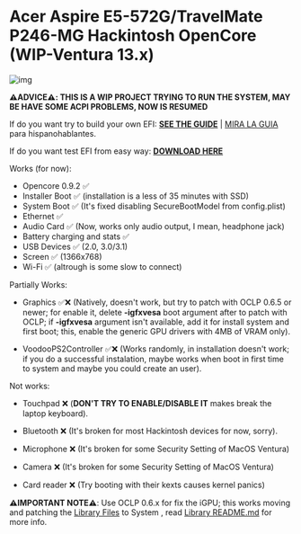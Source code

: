 # Acer Aspire E5-572G/TravelMate P246-MG Hackintosh OpenCore (WIP-Ventura 13.x)

[Library Files]: https://github.com/sebasrock156/Acer-E5-572-TMP246-OpenCore/tree/Ventura/System/Library
[Library README.md]: https://github.com/sebasrock156/Acer-E5-572-TMP246-OpenCore/blob/Ventura/System/Library/README.md
[DOWNLOAD HERE]: https://github.com/sebasrock156/Acer-E5-572-TMP246-OpenCore/releases/tag/ventura-05
[SEE THE GUIDE]: https://github.com/sebasrock156/Acer-E5-572-TMP246-OpenCore/tree/Ventura/GUIDE.md
[MIRA LA GUIA]: https://github.com/sebasrock156/Acer-E5-572-TMP246-OpenCore/tree/Ventura/GUIA.md

![img](https://i.imgur.com/YKIPyaT.png)

**⚠️ADVICE⚠️:  THIS IS A WIP PROJECT TRYING TO RUN THE SYSTEM, MAY BE HAVE SOME ACPI PROBLEMS, NOW IS RESUMED**

If do you want try to build your own EFI:
**[SEE THE GUIDE]** | [MIRA LA GUIA] para hispanohablantes.

If do you want test EFI from easy way:
**[DOWNLOAD HERE]**

Works (for now):
- Opencore 0.9.2 ✅
- Installer Boot ✅ (installation is a less of 35 minutes with SSD) 
- System Boot ✅ (It's fixed disabling SecureBootModel from config.plist)
- Ethernet ✅
- Audio Card ✅ (Now, works only audio output, I mean, headphone jack)
- Battery charging and stats ✅
- USB Devices ✅ (2.0, 3.0/3.1)
- Screen ✅ (1366x768)
- Wi-Fi ✅ (altrough is some slow to connect)

Partially Works:

- Graphics ✅❌ (Natively, doesn't work, but try to patch with OCLP 0.6.5 or newer; for enable it, delete **-igfxvesa** boot argument after to patch with OCLP; if **-igfxvesa** argument isn't available, add it for install system and first boot; this, enable the generic GPU drivers with 4MB of VRAM only).

- VoodooPS2Controller ✅❌ (Works randomly, in installation doesn't work; if you do a successful instalation, maybe works when boot in first time to system and maybe you could create an user).

Not works:

- Touchpad ❌ (**DON'T TRY TO ENABLE/DISABLE IT** makes break the laptop keyboard).

- Bluetooth ❌ (It's broken for most Hackintosh devices for now, sorry).

- Microphone ❌ (It's broken for some Security Setting of MacOS Ventura)

- Camera ❌ (It's broken for some Security Setting of MacOS Ventura)

- Card reader ❌ (Try booting with their kexts causes kernel panics)

**⚠️IMPORTANT NOTE⚠️**:
Use OCLP 0.6.x for fix the iGPU; this works moving and patching the [Library Files] to System , read [Library README.md] for more info.


 

